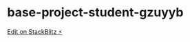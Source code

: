 # base-project-student-gzuyyb

[Edit on StackBlitz ⚡️](https://stackblitz.com/edit/base-project-student-gzuyyb)
